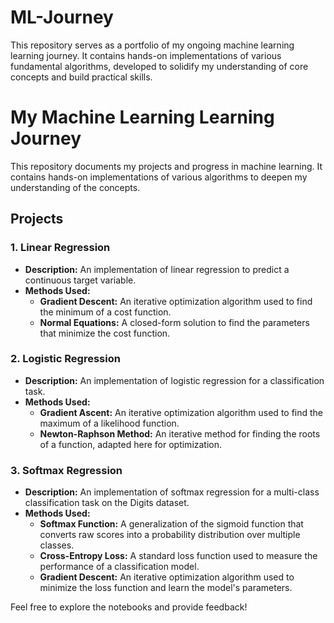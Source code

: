 # ML-Journey

This repository serves as a portfolio of my ongoing machine learning learning journey. It contains hands-on implementations of various fundamental algorithms, developed to solidify my understanding of core concepts and build practical skills.

# My Machine Learning Learning Journey

This repository documents my projects and progress in machine learning. It contains hands-on implementations of various algorithms to deepen my understanding of the concepts.

## Projects

### 1. Linear Regression

* **Description:** An implementation of linear regression to predict a continuous target variable.
* **Methods Used:**
    * **Gradient Descent:** An iterative optimization algorithm used to find the minimum of a cost function.
    * **Normal Equations:** A closed-form solution to find the parameters that minimize the cost function.

### 2. Logistic Regression

* **Description:** An implementation of logistic regression for a classification task.
* **Methods Used:**
    * **Gradient Ascent:** An iterative optimization algorithm used to find the maximum of a likelihood function.
    * **Newton-Raphson Method:** An iterative method for finding the roots of a function, adapted here for optimization.

### 3. Softmax Regression

* **Description:** An implementation of softmax regression for a multi-class classification task on the Digits dataset.
* **Methods Used:**
    * **Softmax Function:** A generalization of the sigmoid function that converts raw scores into a probability distribution over multiple classes.
    * **Cross-Entropy Loss:** A standard loss function used to measure the performance of a classification model.
    * **Gradient Descent:** An iterative optimization algorithm used to minimize the loss function and learn the model's parameters.

Feel free to explore the notebooks and provide feedback!
